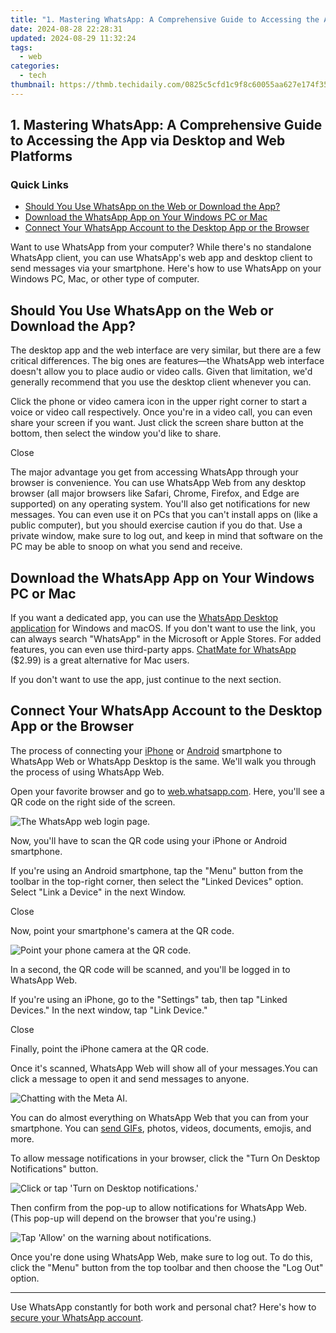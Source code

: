 ```yaml
---
title: "1. Mastering WhatsApp: A Comprehensive Guide to Accessing the App via Desktop and Web Platforms"
date: 2024-08-28 22:28:31
updated: 2024-08-29 11:32:24
tags:
  - web
categories:
  - tech
thumbnail: https://thmb.techidaily.com/0825c5cfd1c9f8c60055aa627e174f35756a5c00a4e026b76fba822f7faa2ec3.jpg
---
```


## 1. Mastering WhatsApp: A Comprehensive Guide to Accessing the App via Desktop and Web Platforms

### Quick Links

* [Should You Use WhatsApp on the Web or Download the App?](https://extra-approaches.techidaily.com/pro-editors-manual-tackling-gopro-distortion-for-2024/)
* [Download the WhatsApp App on Your Windows PC or Mac](https://fake-location.techidaily.com/methods-to-change-gps-location-on-tecno-spark-20c-drfone-by-drfone-virtual-android/)
* [Connect Your WhatsApp Account to the Desktop App or the Browser](https://tech-recovery.techidaily.com/top-5-methods-for-securely-storing-and-protecting-your-digital-files/)

 Want to use WhatsApp from your computer? While there's no standalone WhatsApp client, you can use WhatsApp's web app and desktop client to send messages via your smartphone. Here's how to use WhatsApp on your Windows PC, Mac, or other type of computer.

##  Should You Use WhatsApp on the Web or Download the App?

 The desktop app and the web interface are very similar, but there are a few critical differences. The big ones are features—the WhatsApp web interface doesn't allow you to place audio or video calls. Given that limitation, we'd generally recommend that you use the desktop client whenever you can.

 Click the phone or video camera icon in the upper right corner to start a voice or video call respectively. Once you're in a video call, you can even share your screen if you want. Just click the screen share button at the bottom, then select the window you'd like to share. 

Close 

 The major advantage you get from accessing WhatsApp through your browser is convenience. You can use WhatsApp Web from any desktop browser (all major browsers like Safari, Chrome, Firefox, and Edge are supported) on any operating system. You'll also get notifications for new messages. You can even use it on PCs that you can't install apps on (like a public computer), but you should exercise caution if you do that. Use a private window, make sure to log out, and keep in mind that software on the PC may be able to snoop on what you send and receive.

##  Download the WhatsApp App on Your Windows PC or Mac

 If you want a dedicated app, you can use the [WhatsApp Desktop application](https://www.whatsapp.com/download/) for Windows and macOS. If you don't want to use the link, you can always search "WhatsApp" in the Microsoft or Apple Stores. For added features, you can even use third-party apps. [ChatMate for WhatsApp](https://chatmate.io/) ($2.99) is a great alternative for Mac users.

 If you don't want to use the app, just continue to the next section.

##  Connect Your WhatsApp Account to the Desktop App or the Browser

 The process of connecting your [iPhone](https://apps.apple.com/us/app/whatsapp-messenger/id310633997) or [Android](https://www.anrdoezrs.net/links/3607085/type/dlg/sid/UUhtgUeUpU212088/https://play.google.com/store/apps/details?id=com.whatsapp&hl=en%5FUS) smartphone to WhatsApp Web or WhatsApp Desktop is the same. We'll walk you through the process of using WhatsApp Web.

 Open your favorite browser and go to [web.whatsapp.com](http://web.whatsapp.com). Here, you'll see a QR code on the right side of the screen.

![The WhatsApp web login page.](https://static1.howtogeekimages.com/wordpress/wp-content/uploads/2024/05/2024-05-21_12h40_24.png) 

 Now, you'll have to scan the QR code using your iPhone or Android smartphone.

 If you're using an Android smartphone, tap the "Menu" button from the toolbar in the top-right corner, then select the "Linked Devices" option. Select "Link a Device" in the next Window. 

Close 

 Now, point your smartphone's camera at the QR code.

![Point your phone camera at the QR code.](https://static1.howtogeekimages.com/wordpress/wp-content/uploads/2024/05/qr-code.png) 

 In a second, the QR code will be scanned, and you'll be logged in to WhatsApp Web.

 If you're using an iPhone, go to the "Settings" tab, then tap "Linked Devices." In the next window, tap "Link Device." 

Close 

 Finally, point the iPhone camera at the QR code.

 Once it's scanned, WhatsApp Web will show all of your messages.You can click a message to open it and send messages to anyone.

![Chatting with the Meta AI.](https://static1.howtogeekimages.com/wordpress/wp-content/uploads/2024/05/chatting-with-the-meta-bot.png) 

 You can do almost everything on WhatsApp Web that you can from your smartphone. You can [send GIFs](https://facebook-video-share.techidaily.com/updated-2024-approved-elevate-your-short-form-content-top-10-edits-for-iosandroid/), photos, videos, documents, emojis, and more.

 To allow message notifications in your browser, click the "Turn On Desktop Notifications" button.

![Click or tap 'Turn on Desktop notifications.'](https://static1.howtogeekimages.com/wordpress/wp-content/uploads/2024/05/turn-on-desktop-notifications.png) 

 Then confirm from the pop-up to allow notifications for WhatsApp Web. (This pop-up will depend on the browser that you're using.)

![Tap 'Allow' on the warning about notifications.](https://static1.howtogeekimages.com/wordpress/wp-content/uploads/2024/05/allow-notifications.png) 

 Once you're done using WhatsApp Web, make sure to log out. To do this, click the "Menu" button from the top toolbar and then choose the "Log Out" option.

---

 Use WhatsApp constantly for both work and personal chat? Here's how to [secure your WhatsApp account](https://youtube-docs.techidaily.com/ed-2024-approved-create-standout-videos-with-these-top-7-free-thumbnail-builders/).

<ins class="adsbygoogle"
     style="display:block"
     data-ad-format="autorelaxed"
     data-ad-client="ca-pub-7571918770474297"
     data-ad-slot="1223367746"></ins>



<ins class="adsbygoogle"
     style="display:block"
     data-ad-client="ca-pub-7571918770474297"
     data-ad-slot="8358498916"
     data-ad-format="auto"
     data-full-width-responsive="true"></ins>
